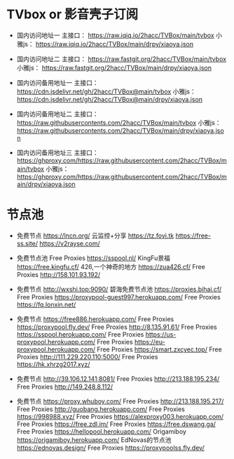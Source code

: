 # TVbox or 影音壳子订阅
* 国内访问地址一
主接口：
https://raw.iqiq.io/2hacc/TVBox/main/tvbox
小雅js：
https://raw.iqiq.io/2hacc/TVBox/main/drpy/xiaoya.json

* 国内访问地址二
主接口：
https://raw.fastgit.org/2hacc/TVBox/main/tvbox
小雅js：
https://raw.fastgit.org/2hacc/TVBox/main/drpy/xiaoya.json

* 国内访问备用地址一
主接口：
https://cdn.jsdelivr.net/gh/2hacc/TVBox@main/tvbox
小雅js：
https://cdn.jsdelivr.net/gh/2hacc/TVBox@main/drpy/xiaoya.json

* 国内访问备用地址二
主接口：
https://raw.githubusercontents.com/2hacc/TVBox/main/tvbox
小雅js：
https://raw.githubusercontents.com/2hacc/TVBox/main/drpy/xiaoya.json

* 国内访问备用地址三
主接口：
https://ghproxy.com/https://raw.githubusercontent.com/2hacc/TVBox/main/tvbox
小雅js：
https://ghproxy.com/https://raw.githubusercontent.com/2hacc/TVBox/main/drpy/xiaoya.json

# 节点池
* 免费节点
https://lncn.org/
云监控+分享
https://tz.fovi.tk
https://free-ss.site/
https://v2rayse.com/

* 免费节点池
Free Proxies
https://sspool.nl/
KingFu景福
https://free.kingfu.cf/
426,一个神奇的地方
https://zua426.cf/
Free Proxies
http://158.101.93.192/

* 免费节点
http://wxshi.top:9090/
碧海免费节点池
https://proxies.bihai.cf/
Free Proxies
https://proxypool-guest997.herokuapp.com/
Free Proxies
https://fq.lonxin.net/

* 免费节点
https://free886.herokuapp.com/
Free Proxies
https://proxypool.fly.dev/
Free Proxies
http://8.135.91.61/
Free Proxies
https://sspool.herokuapp.com/
Free Proxies
https://us-proxypool.herokuapp.com/
Free Proxies
https://eu-proxypool.herokuapp.com/
Free Proxies
https://smart.zxcyec.top/
Free Proxies
http://111.229.220.110:5000/
Free Proxies
https://hk.xhrzg2017.xyz/

* 免费节点
http://39.106.12.141:8081/
Free Proxies
http://213.188.195.234/
Free Proxies
http://149.248.8.112/

* 免费节点
https://proxy.whuboy.com/
Free Proxies
http://213.188.195.217/
Free Proxies
http://guobang.herokuapp.com/
Free Proxies
https://998988.xyz/
Free Proxies
https://alexproxy003.herokuapp.com/
Free Proxies
https://free.zdl.im/
Free Proxies
https://free.dswang.ga/
Free Proxies
https://hellopool.herokuapp.com/
Origamiboy
https://origamiboy.herokuapp.com/
EdNovas的节点池
https://ednovas.design/
Free Proxies
https://proxypoolss.fly.dev/
